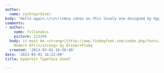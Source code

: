 ```yaml
---
author:
  name: jackrgardiner
body: "Hello again,\r\n\r\nAny ideas on this lovely one designed by Hyperkit?\r\n\r\nCheers\r\nJack"
comments:
- author:
    name: fvilanakis
    picture: 123289
  body: it must be <strong>[[http://www.findmyfont.com/index.php/fonts/font-preview?fset=Elsner%2BFlake&ffam=TimesModernEF%20-%20Regular&fid=d29390fa03ef2c828cee804cc2a678e0&fsize=60&text=TALKS&fit=1|Times
    Modern EF]]</strong> by Elsner+Flake
  created: '2013-03-01 16:56:40'
date: '2013-03-01 16:22:09'
title: Hyperkit Typeface Used?

---
```

